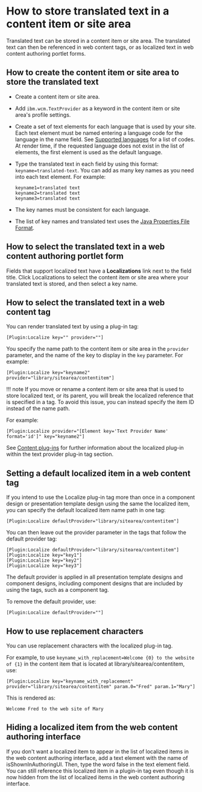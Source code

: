# How to store translated text in a content item or site area 

Translated text can be stored in a content item or site area. The translated text can then be referenced in web content tags, or as localized text in web content authoring portlet forms.

## How to create the content item or site area to store the translated text

-   Create a content item or site area.
-   Add `ibm.wcm.TextProvider` as a keyword in the content item or site area's profile settings.
-   Create a set of text elements for each language that is used by your site. Each text element must be named entering a language code for the language in the name field. See [Supported languages](../..//deployment/manage/portal_admin_tools/language_support/index.md) for a list of codes. At render time, if the requested language does not exist in the list of elements, the first element is used as the default language.
-   Type the translated text in each field by using this format: `keyname=translated-text`. You can add as many key names as you need into each text element. For example:

    ```
    keyname1=translated text
    keyname2=translated text
    keyname3=translated text
    
    ```

-   The key names must be consistent for each language.
-   The list of key names and translated text uses the [Java Properties File Format](https://docs.oracle.com/javase/7/docs/api/java/util/Properties.html#load%28java.io.Reader%29).

## How to select the translated text in a web content authoring portlet form

Fields that support localized text have a **Localizations** link next to the field title. Click Localizations to select the content item or site area where your translated text is stored, and then select a key name.

## How to select the translated text in a web content tag

You can render translated text by using a plug-in tag:

```
[Plugin:Localize key="" provider=""]
```

You specify the name path to the content item or site area in the `provider` parameter, and the name of the key to display in the `key` parameter. For example:

```
[Plugin:Localize key="keyname2" provider="library/sitearea/contentitem"]
```

!!! note
    If you move or rename a content item or site area that is used to store localized text, or its parent, you will break the localized reference that is specified in a tag. To avoid this issue, you can instead specify the item ID instead of the name path.

For example:

```
[Plugin:Localize provider="[Element key='Text Provider Name' format='id']" key="keyname2"]
```

See [Content plug-ins](../../manage_content/wcm_authoring/authoring_portlet/content_management_artifacts/tags/creating_plugin_tag/content_plugins/index.md) for further information about the localized plug-in within the text provider plug-in tag section.

## Setting a default localized item in a web content tag

If you intend to use the Localize plug-in tag more than once in a component design or presentation template design using the same the localized item, you can specify the default localized item name path in one tag:

```
[Plugin:Localize defaultProvider="library/sitearea/contentitem"]
```

You can then leave out the provider parameter in the tags that follow the default provider tag:

```
[Plugin:Localize defaultProvider="library/sitearea/contentitem"]
[Plugin:Localize key="key1"]
[Plugin:Localize key="key2"]
[Plugin:Localize key="key3"]

```

The default provider is applied in all presentation template designs and component designs, including component designs that are included by using the tags, such as a component tag.

To remove the default provider, use:

```
[Plugin:Localize defaultProvider=""]
```

## How to use replacement characters

You can use replacement characters with the localized plug-in tag.

For example, to use `keyname_with_replacement=Welcome {0} to the website of {1}` in the content item that is located at library/sitearea/contentitem, use:

```
[Plugin:Localize key="keyname_with_replacement" provider="library/sitearea/contentitem" param.0="Fred" param.1="Mary"]
```

This is rendered as:

```
Welcome Fred to the web site of Mary
```

## Hiding a localized item from the web content authoring interface

If you don't want a localized item to appear in the list of localized items in the web content authoring interface, add a text element with the name of isShownInAuthoringUI. Then, type the word false in the text element field. You can still reference this localized item in a plugin-in tag even though it is now hidden from the list of localized items in the web content authoring interface.


